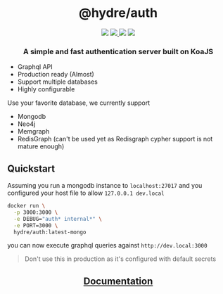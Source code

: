 <h1 align=center>@hydre/auth</h1>
<p align=center>
  <img src="https://img.shields.io/github/license/HydreIO/doubt.svg?style=for-the-badge" />
  <a href="https://hub.docker.com/r/hydre/auth">
    <img src="https://img.shields.io/docker/cloud/build/hydre/auth?label=build&logo=docker&style=for-the-badge" />
  </a>
  <a>
    <img src="https://img.shields.io/docker/pulls/hydre/auth?label=pulls&logo=docker&style=for-the-badge">
  </a>
  <a href="https://discord.gg/bRSpRpD">
    <img src="https://img.shields.io/discord/398114799776694272.svg?logo=discord&style=for-the-badge" />
  </a>
</p>

<h3 align=center>A simple and fast authentication server built on KoaJS</h3>

- Graphql API
- Production ready (Almost)
- Support multiple databases
- Highly configurable

Use your favorite database, we currently support

- Mongodb
- Neo4j
- Memgraph
- RedisGraph (can't be used yet as Redisgraph cypher support is not mature enough)


## Quickstart

Assuming you run a mongodb instance to `localhost:27017` and you configured your host file to allow `127.0.0.1 dev.local`
```sh
docker run \
  -p 3000:3000 \
  -e DEBUG="auth* internal*" \
  -e PORT=3000 \
  hydre/auth:latest-mongo
```

you can now execute graphql queries against `http://dev.local:3000`

> Don't use this in production as it's configured with default secrets

<a href="https://docs.auth.hydre.io/" target="_blank">
  <h2 align=center>Documentation</h3>
</a>
